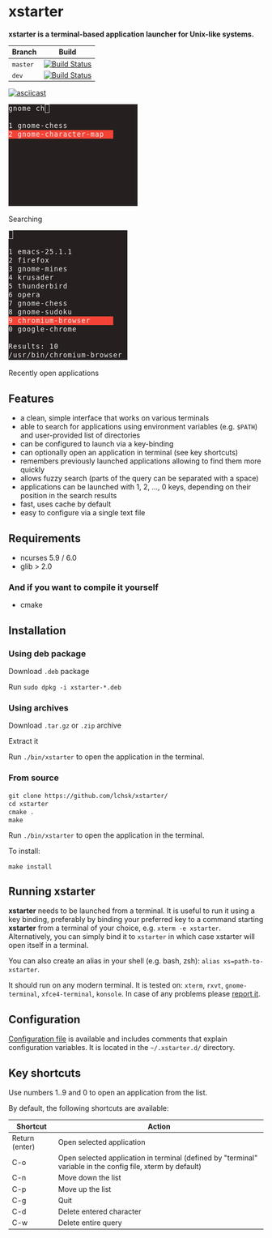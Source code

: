 # xstarter

**xstarter is a terminal-based application launcher for Unix-like systems.**

| Branch | Build |
| --- | --- |
|`master`|[![Build Status](https://travis-ci.org/lchsk/xstarter.svg?branch=master)](https://travis-ci.org/lchsk/xstarter)|
|`dev`|[![Build Status](https://travis-ci.org/lchsk/xstarter.svg?branch=dev)](https://travis-ci.org/lchsk/xstarter)|

[![asciicast](https://asciinema.org/a/45bfamrd5zkz7uv3x6rrasra7.png)](https://asciinema.org/a/45bfamrd5zkz7uv3x6rrasra7)

![xstarter](xstarter_1.png)

Searching

![xstarter](xstarter_2.png)

Recently open applications

## Features

* a clean, simple interface that works on various terminals
* able to search for applications using environment variables (e.g. `$PATH`) and user-provided list of directories
* can be configured to launch via a key-binding
* can optionally open an application in terminal (see key shortcuts)
* remembers previously launched applications allowing to find them more quickly
* allows fuzzy search (parts of the query can be separated with a space)
* applications can be launched with 1, 2, ..., 0 keys, depending on their position in the search results
* fast, uses cache by default
* easy to configure via a single text file

## Requirements

* ncurses 5.9 / 6.0
* glib > 2.0

### And if you want to compile it yourself

* cmake

## Installation

### Using **deb** package

Download `.deb` package

Run `sudo dpkg -i xstarter-*.deb`

### Using archives

Download `.tar.gz` or `.zip` archive

Extract it

Run `./bin/xstarter` to open the application in the terminal.

### From source

```
git clone https://github.com/lchsk/xstarter/
cd xstarter
cmake .
make
```

Run `./bin/xstarter` to open the application in the terminal.

To install:

```
make install
```

## Running xstarter

**xstarter** needs to be launched from a terminal. It is useful to run it using a key binding, preferably by binding your preferred key to a command starting **xstarter** from a terminal of your choice, e.g. `xterm -e xstarter`. Alternatively, you can simply bind it to `xstarter` in which case xstarter will open itself in a terminal.

You can also create an alias in your shell (e.g. bash, zsh): `alias xs=path-to-xstarter`.

It should run on any modern terminal. It is tested on: `xterm`, `rxvt`, `gnome-terminal`, `xfce4-terminal`, `konsole`. In case of any problems please [report it](https://github.com/lchsk/xstarter/issues/new).

## Configuration

[Configuration file](./xstarter.conf) is available and includes comments that explain configuration variables. It is located in the `~/.xstarter.d/` directory.

## Key shortcuts

Use numbers 1..9 and 0 to open an application from the list.

By default, the following shortcuts are available:

| Shortcut | Action |
| --- | --- |
|Return (enter)|Open selected application|
|C-o|Open selected application in terminal (defined by "terminal" variable in the config file, xterm by default)|
|C-n|Move down the list|
|C-p|Move up the list|
|C-g|Quit|
|C-d|Delete entered character|
|C-w|Delete entire query|

